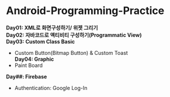 # Android-Programming-Practice


**Day01: XML로 화면구성하기/ 위젯 그리기**  
**Day02: 자바코드로 액티비티 구성하기(Programmatic View)**  
**Day03: Custom Class Basic**  
- Custom Button(Bitmap Button) & Custom Toast  
**Day04: Graphic**  
- Paint Board

**Day##: Firebase**  
- Authentication: Google Log-In   